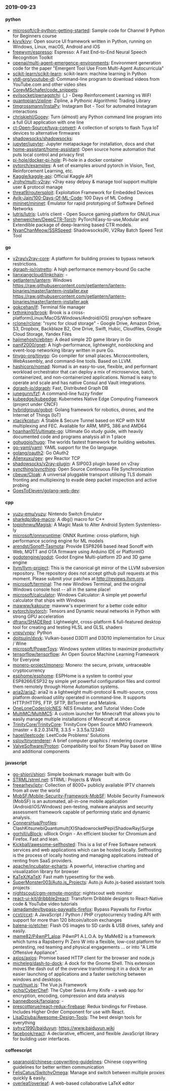 ### 2019-09-23

#### python
* [microsoft/c9-python-getting-started](https://github.com/microsoft/c9-python-getting-started): Sample code for Channel 9 Python for Beginners course
* [kivy/kivy](https://github.com/kivy/kivy): Open source UI framework written in Python, running on Windows, Linux, macOS, Android and iOS
* [freewym/espresso](https://github.com/freewym/espresso): Espresso: A Fast End-to-End Neural Speech Recognition Toolkit
* [openai/multi-agent-emergence-environments](https://github.com/openai/multi-agent-emergence-environments): Environment generation code for the paper "Emergent Tool Use From Multi-Agent Autocurricula"
* [scikit-learn/scikit-learn](https://github.com/scikit-learn/scikit-learn): scikit-learn: machine learning in Python
* [ytdl-org/youtube-dl](https://github.com/ytdl-org/youtube-dl): Command-line program to download videos from YouTube.com and other video sites
* [CoreyMSchafer/code_snippets](https://github.com/CoreyMSchafer/code_snippets): 
* [evilsocket/pwnagotchi](https://github.com/evilsocket/pwnagotchi): (_) - Deep Reinforcement Learning vs WiFI
* [quantopian/zipline](https://github.com/quantopian/zipline): Zipline, a Pythonic Algorithmic Trading Library
* [timgrossmann/InstaPy](https://github.com/timgrossmann/InstaPy):  Instagram Bot - Tool for automated Instagram interactions
* [chriskiehl/Gooey](https://github.com/chriskiehl/Gooey): Turn (almost) any Python command line program into a full GUI application with one line
* [ct-Open-Source/tuya-convert](https://github.com/ct-Open-Source/tuya-convert): A collection of scripts to flash Tuya IoT devices to alternative firmwares
* [shadowsocks/shadowsocks](https://github.com/shadowsocks/shadowsocks): 
* [jupyter/jupyter](https://github.com/jupyter/jupyter): Jupyter metapackage for installation, docs and chat
* [home-assistant/home-assistant](https://github.com/home-assistant/home-assistant):  Open source home automation that puts local control and privacy first
* [pi-hole/docker-pi-hole](https://github.com/pi-hole/docker-pi-hole): Pi-hole in a docker container
* [pytorch/examples](https://github.com/pytorch/examples): A set of examples around pytorch in Vision, Text, Reinforcement Learning, etc.
* [Kaggle/kaggle-api](https://github.com/Kaggle/kaggle-api): Official Kaggle API
* [Jrohy/multi-v2ray](https://github.com/Jrohy/multi-v2ray): v2ray easy delpoy & manage tool support multiple user & protocol manage
* [threat9/routersploit](https://github.com/threat9/routersploit): Exploitation Framework for Embedded Devices
* [Avik-Jain/100-Days-Of-ML-Code](https://github.com/Avik-Jain/100-Days-Of-ML-Code): 100 Days of ML Coding
* [mininet/mininet](https://github.com/mininet/mininet): Emulator for rapid prototyping of Software Defined Networks
* [lutris/lutris](https://github.com/lutris/lutris): Lutris client - Open Source gaming platform for GNU/Linux
* [shenweichen/DeepCTR-Torch](https://github.com/shenweichen/DeepCTR-Torch): PyTorchEasy-to-use,Modular and Extendible package of deep-learning based CTR models.
* [NyanChanMeow/SSRSpeed](https://github.com/NyanChanMeow/SSRSpeed): Shadowsocks(R), V2Ray Batch Speed Test Tool

#### go
* [v2ray/v2ray-core](https://github.com/v2ray/v2ray-core): A platform for building proxies to bypass network restrictions.
* [dgraph-io/ristretto](https://github.com/dgraph-io/ristretto): A high performance memory-bound Go cache
* [lianxiangcloud/linkchain](https://github.com/lianxiangcloud/linkchain): -
* [getlantern/lantern](https://github.com/getlantern/lantern): Windows https://raw.githubusercontent.com/getlantern/lantern-binaries/master/lantern-installer.exe  https://raw.githubusercontent.com/getlantern/lantern-binaries/master/lantern-installer.apk
* [gokcehan/lf](https://github.com/gokcehan/lf): Terminal file manager
* [txthinking/brook](https://github.com/txthinking/brook): Brook is a cross-platform(Linux/MacOS/Windows/Android/iOS) proxy/vpn software
* [rclone/rclone](https://github.com/rclone/rclone): "rsync for cloud storage" - Google Drive, Amazon Drive, S3, Dropbox, Backblaze B2, One Drive, Swift, Hubic, Cloudfiles, Google Cloud Storage, Yandex Files
* [hajimehoshi/ebiten](https://github.com/hajimehoshi/ebiten): A dead simple 2D game library in Go
* [panjf2000/gnet](https://github.com/panjf2000/gnet): A high-performance, lightweight, nonblocking and event-loop networking library written in pure Go.
* [tinygo-org/tinygo](https://github.com/tinygo-org/tinygo): Go compiler for small places. Microcontrollers, WebAssembly, and command-line tools. Based on LLVM.
* [hashicorp/nomad](https://github.com/hashicorp/nomad): Nomad is an easy-to-use, flexible, and performant workload orchestrator that can deploy a mix of microservice, batch, containerized, and non-containerized applications. Nomad is easy to operate and scale and has native Consul and Vault integrations.
* [dgraph-io/dgraph](https://github.com/dgraph-io/dgraph): Fast, Distributed Graph DB
* [junegunn/fzf](https://github.com/junegunn/fzf):  A command-line fuzzy finder
* [kubeedge/kubeedge](https://github.com/kubeedge/kubeedge): Kubernetes Native Edge Computing Framework (project under CNCF)
* [hybridgroup/gobot](https://github.com/hybridgroup/gobot): Golang framework for robotics, drones, and the Internet of Things (IoT)
* [xtaci/kcptun](https://github.com/xtaci/kcptun): A Stable & Secure Tunnel based on KCP with N:M multiplexing and FEC. Available for ARM, MIPS, 386 and AMD64
* [hoanhan101/ultimate-go](https://github.com/hoanhan101/ultimate-go): Ultimate Go study guide, with heavily documented code and programs analysis all in 1 place
* [gohugoio/hugo](https://github.com/gohugoio/hugo): The worlds fastest framework for building websites.
* [go-yaml/yaml](https://github.com/go-yaml/yaml): YAML support for the Go language.
* [golang/oauth2](https://github.com/golang/oauth2): Go OAuth2
* [Allenxuxu/gev](https://github.com/Allenxuxu/gev): gev  Reactor  TCP 
* [shadowsocks/v2ray-plugin](https://github.com/shadowsocks/v2ray-plugin): A SIP003 plugin based on v2ray
* [syncthing/syncthing](https://github.com/syncthing/syncthing): Open Source Continuous File Synchronization
* [cbeuw/Cloak](https://github.com/cbeuw/Cloak): A universal pluggable transport utilising TLS domain fronting and multiplexing to evade deep packet inspection and active probing
* [GoesToEleven/golang-web-dev](https://github.com/GoesToEleven/golang-web-dev): 

#### cpp
* [yuzu-emu/yuzu](https://github.com/yuzu-emu/yuzu): Nintendo Switch Emulator
* [sharkdp/dbg-macro](https://github.com/sharkdp/dbg-macro): A dbg() macro for C++
* [topjohnwu/Magisk](https://github.com/topjohnwu/Magisk): A Magic Mask to Alter Android System Systemless-ly
* [microsoft/onnxruntime](https://github.com/microsoft/onnxruntime): ONNX Runtime: cross-platform, high performance scoring engine for ML models
* [arendst/Sonoff-Tasmota](https://github.com/arendst/Sonoff-Tasmota): Provide ESP8266 based itead Sonoff with Web, MQTT and OTA firmware using Arduino IDE or PlatformIO
* [godotengine/godot](https://github.com/godotengine/godot): Godot Engine  Multi-platform 2D and 3D game engine
* [llvm/llvm-project](https://github.com/llvm/llvm-project): This is the canonical git mirror of the LLVM subversion repository. The repository does not accept github pull requests at this moment. Please submit your patches at http://reviews.llvm.org.
* [microsoft/terminal](https://github.com/microsoft/terminal): The new Windows Terminal, and the original Windows console host -- all in the same place!
* [microsoft/calculator](https://github.com/microsoft/calculator): Windows Calculator: A simple yet powerful calculator that ships with Windows
* [mawww/kakoune](https://github.com/mawww/kakoune): mawww's experiment for a better code editor
* [pytorch/pytorch](https://github.com/pytorch/pytorch): Tensors and Dynamic neural networks in Python with strong GPU acceleration
* [dfranx/SHADERed](https://github.com/dfranx/SHADERed): Lightweight, cross-platform & full-featured desktop tool for creating and testing HLSL and GLSL shaders
* [vnpy/vnpy](https://github.com/vnpy/vnpy): Python
* [doitsujin/dxvk](https://github.com/doitsujin/dxvk): Vulkan-based D3D11 and D3D10 implementation for Linux / Wine
* [microsoft/PowerToys](https://github.com/microsoft/PowerToys): Windows system utilities to maximize productivity
* [tensorflow/tensorflow](https://github.com/tensorflow/tensorflow): An Open Source Machine Learning Framework for Everyone
* [monero-project/monero](https://github.com/monero-project/monero): Monero: the secure, private, untraceable cryptocurrency
* [esphome/esphome](https://github.com/esphome/esphome): ESPHome is a system to control your ESP8266/ESP32 by simple yet powerful configuration files and control them remotely through Home Automation systems.
* [aria2/aria2](https://github.com/aria2/aria2): aria2 is a lightweight multi-protocol & multi-source, cross platform download utility operated in command-line. It supports HTTP/HTTPS, FTP, SFTP, BitTorrent and Metalink.
* [OneLoneCoder/olcNES](https://github.com/OneLoneCoder/olcNES): NES Emulator, and Tutorial Video Code
* [MultiMC/MultiMC5](https://github.com/MultiMC/MultiMC5): A custom launcher for Minecraft that allows you to easily manage multiple installations of Minecraft at once
* [TrinityCore/TrinityCore](https://github.com/TrinityCore/TrinityCore): TrinityCore Open Source MMO Framework (master = 8.2.0.31478, 3.3.5 = 3.3.5a.12340)
* [haoel/leetcode](https://github.com/haoel/leetcode): LeetCode Problems' Solutions
* [ssloy/tinyrenderer](https://github.com/ssloy/tinyrenderer): A brief computer graphics / rendering course
* [ValveSoftware/Proton](https://github.com/ValveSoftware/Proton): Compatibility tool for Steam Play based on Wine and additional components

#### javascript
* [go-shiori/shiori](https://github.com/go-shiori/shiori): Simple bookmark manager built with Go
* [STRML/strml.net](https://github.com/STRML/strml.net): STRML: Projects & Work
* [freearhey/iptv](https://github.com/freearhey/iptv): Collection of 8000+ publicly available IPTV channels from all over the world
* [MobSF/Mobile-Security-Framework-MobSF](https://github.com/MobSF/Mobile-Security-Framework-MobSF): Mobile Security Framework (MobSF) is an automated, all-in-one mobile application (Android/iOS/Windows) pen-testing, malware analysis and security assessment framework capable of performing static and dynamic analysis.
* [ConnersHua/Profiles](https://github.com/ConnersHua/Profiles): ClashKitsunebiQuantumult(X)ShadowrocketPepi(ShadowRay)Surge 
* [gorhill/uBlock](https://github.com/gorhill/uBlock): uBlock Origin - An efficient blocker for Chromium and Firefox. Fast and lean.
* [Kickball/awesome-selfhosted](https://github.com/Kickball/awesome-selfhosted): This is a list of Free Software network services and web applications which can be hosted locally. Selfhosting is the process of locally hosting and managing applications instead of renting from SaaS providers.
* [apache/incubator-echarts](https://github.com/apache/incubator-echarts): A powerful, interactive charting and visualization library for browser
* [KaTeX/KaTeX](https://github.com/KaTeX/KaTeX): Fast math typesetting for the web.
* [SuperMonster003/Auto.js_Projects](https://github.com/SuperMonster003/Auto.js_Projects): Auto.js Auto.js-based assistant tools projects
* [nightscout/cgm-remote-monitor](https://github.com/nightscout/cgm-remote-monitor): nightscout web monitor
* [react-ui-kit/dribbble2react](https://github.com/react-ui-kit/dribbble2react): Transform Dribbble designs to React-Native code & YouTube video tutorials
* [iamadamdev/bypass-paywalls-firefox](https://github.com/iamadamdev/bypass-paywalls-firefox): Bypass Paywalls for Firefox
* [ccxt/ccxt](https://github.com/ccxt/ccxt): A JavaScript / Python / PHP cryptocurrency trading API with support for more than 120 bitcoin/altcoin exchanges
* [balena-io/etcher](https://github.com/balena-io/etcher): Flash OS images to SD cards & USB drives, safely and easily.
* [mame82/P4wnP1_aloa](https://github.com/mame82/P4wnP1_aloa): P4wnP1 A.L.O.A. by MaMe82 is a framework which turns a Rapsberry Pi Zero W into a flexible, low-cost platform for pentesting, red teaming and physical engagements ... or into "A Little Offensive Appliance".
* [axios/axios](https://github.com/axios/axios): Promise based HTTP client for the browser and node.js
* [micheleg/dash-to-dock](https://github.com/micheleg/dash-to-dock): A dock for the Gnome Shell. This extension moves the dash out of the overview transforming it in a dock for an easier launching of applications and a faster switching between windows and desktops.
* [nuxt/nuxt.js](https://github.com/nuxt/nuxt.js): The Vue.js Framework
* [gchq/CyberChef](https://github.com/gchq/CyberChef): The Cyber Swiss Army Knife - a web app for encryption, encoding, compression and data analysis
* [bannedbook/fanqiang](https://github.com/bannedbook/fanqiang): -
* [prescottprue/react-redux-firebase](https://github.com/prescottprue/react-redux-firebase): Redux bindings for Firebase. Includes Higher Order Component for use with React.
* [LisaDziuba/Awesome-Design-Tools](https://github.com/LisaDziuba/Awesome-Design-Tools): The best design tools for everything 
* [syhyz1990/baiduyun](https://github.com/syhyz1990/baiduyun):   https://www.baiduyun.wiki
* [facebook/react](https://github.com/facebook/react): A declarative, efficient, and flexible JavaScript library for building user interfaces.

#### coffeescript
* [sparanoid/chinese-copywriting-guidelines](https://github.com/sparanoid/chinese-copywriting-guidelines): Chinese copywriting guidelines for better written communication
* [FelisCatus/SwitchyOmega](https://github.com/FelisCatus/SwitchyOmega): Manage and switch between multiple proxies quickly & easily.
* [overleaf/overleaf](https://github.com/overleaf/overleaf): A web-based collaborative LaTeX editor
